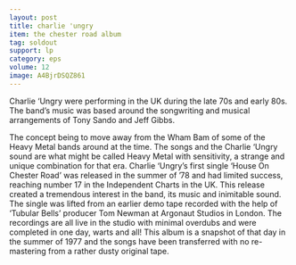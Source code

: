 ```yaml
---
layout: post
title: charlie 'ungry
item: the chester road album
tag: soldout
support: lp
category: eps
volume: 12
image: A4BjrDSQZ861
---
```


Charlie ‘Ungry were performing in the UK during the late 70s and early 80s. The band’s music was based around the songwriting and musical arrangements of Tony Sando and Jeff Gibbs.

The concept being to move away from the Wham Bam of some of the Heavy Metal bands around at the time. The songs and the Charlie ‘Ungry sound are what might be called Heavy Metal with sensitivity, a strange and unique combination for that era. Charlie ‘Ungry’s first single ‘House On Chester Road’ was released in the summer of ’78 and had limited success, reaching number 17 in the Independent Charts in the UK. This release created a tremendous interest in the band, its music and inimitable sound. The single was lifted from an earlier demo tape recorded with the help of ‘Tubular Bells’ producer Tom Newman at Argonaut Studios in London. The recordings are all live in the studio with minimal overdubs and were completed in one day, warts and all! This album is a snapshot of that day in the summer of 1977 and the songs have been transferred with no re-mastering from a rather dusty original tape.
